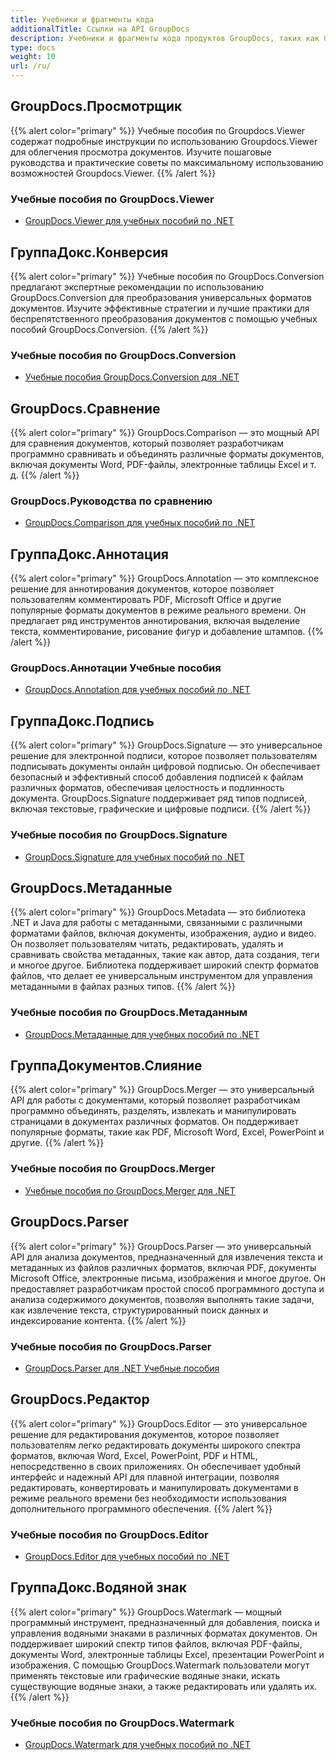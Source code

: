 ```yaml
---
title: Учебники и фрагменты кода
additionalTitle: Ссылки на API GroupDocs
description: Учебники и фрагменты кода продуктов GroupDocs, таких как GroupDocs.Viewer, GroupDocs.Annotation, GroupDocs.Conversion и других продуктов.
type: docs
weight: 10
url: /ru/
---
```


## GroupDocs.Просмотрщик
{{% alert color="primary" %}}
Учебные пособия по Groupdocs.Viewer содержат подробные инструкции по использованию Groupdocs.Viewer для облегчения просмотра документов. Изучите пошаговые руководства и практические советы по максимальному использованию возможностей Groupdocs.Viewer.
{{% /alert %}}

### Учебные пособия по GroupDocs.Viewer
- [GroupDocs.Viewer для учебных пособий по .NET](../viewer/ru/net/)


## ГруппаДокс.Конверсия
{{% alert color="primary" %}}
Учебные пособия по GroupDocs.Conversion предлагают экспертные рекомендации по использованию GroupDocs.Conversion для преобразования универсальных форматов документов. Изучите эффективные стратегии и лучшие практики для беспрепятственного преобразования документов с помощью учебных пособий GroupDocs.Conversion.
{{% /alert %}}

### Учебные пособия по GroupDocs.Conversion
- [Учебные пособия GroupDocs.Conversion для .NET](../conversion/ru/net/)


## GroupDocs.Сравнение
{{% alert color="primary" %}}
GroupDocs.Comparison — это мощный API для сравнения документов, который позволяет разработчикам программно сравнивать и объединять различные форматы документов, включая документы Word, PDF-файлы, электронные таблицы Excel и т. д.
{{% /alert %}}

### GroupDocs.Руководства по сравнению
- [GroupDocs.Comparison для учебных пособий по .NET](../comparison/ru/net/)


## ГруппаДокс.Аннотация
{{% alert color="primary" %}}
GroupDocs.Annotation — это комплексное решение для аннотирования документов, которое позволяет пользователям комментировать PDF, Microsoft Office и другие популярные форматы документов в режиме реального времени. Он предлагает ряд инструментов аннотирования, включая выделение текста, комментирование, рисование фигур и добавление штампов.
{{% /alert %}}

### GroupDocs.Аннотации Учебные пособия
- [GroupDocs.Annotation для учебных пособий по .NET](../annotation/ru/net/)


## ГруппаДокс.Подпись
{{% alert color="primary" %}}
GroupDocs.Signature — это универсальное решение для электронной подписи, которое позволяет пользователям подписывать документы онлайн цифровой подписью. Он обеспечивает безопасный и эффективный способ добавления подписей к файлам различных форматов, обеспечивая целостность и подлинность документа. GroupDocs.Signature поддерживает ряд типов подписей, включая текстовые, графические и цифровые подписи.
{{% /alert %}}

### Учебные пособия по GroupDocs.Signature
- [GroupDocs.Signature для учебных пособий по .NET](../signature/ru/net/)



## GroupDocs.Метаданные
{{% alert color="primary" %}}
GroupDocs.Metadata — это библиотека .NET и Java для работы с метаданными, связанными с различными форматами файлов, включая документы, изображения, аудио и видео. Он позволяет пользователям читать, редактировать, удалять и сравнивать свойства метаданных, такие как автор, дата создания, теги и многое другое. Библиотека поддерживает широкий спектр форматов файлов, что делает ее универсальным инструментом для управления метаданными в файлах разных типов.
{{% /alert %}}

### Учебные пособия по GroupDocs.Метаданным
- [GroupDocs.Метаданные для учебных пособий по .NET](../metadata/ru/net/)



## ГруппаДокументов.Слияние
{{% alert color="primary" %}}
GroupDocs.Merger — это универсальный API для работы с документами, который позволяет разработчикам программно объединять, разделять, извлекать и манипулировать страницами в документах различных форматов. Он поддерживает популярные форматы, такие как PDF, Microsoft Word, Excel, PowerPoint и другие.
{{% /alert %}}

### Учебные пособия по GroupDocs.Merger
- [Учебные пособия по GroupDocs.Merger для .NET](../merger/ru/net/)


## GroupDocs.Parser
{{% alert color="primary" %}}
GroupDocs.Parser — это универсальный API для анализа документов, предназначенный для извлечения текста и метаданных из файлов различных форматов, включая PDF, документы Microsoft Office, электронные письма, изображения и многое другое. Он предоставляет разработчикам простой способ программного доступа и анализа содержимого документов, позволяя выполнять такие задачи, как извлечение текста, структурированный поиск данных и индексирование контента.
{{% /alert %}}

### Учебные пособия по GroupDocs.Parser
- [GroupDocs.Parser для .NET Учебные пособия](../parser/ru/net/)


## GroupDocs.Редактор
{{% alert color="primary" %}}
GroupDocs.Editor — это универсальное решение для редактирования документов, которое позволяет пользователям легко редактировать документы широкого спектра форматов, включая Word, Excel, PowerPoint, PDF и HTML, непосредственно в своих приложениях. Он обеспечивает удобный интерфейс и надежный API для плавной интеграции, позволяя редактировать, конвертировать и манипулировать документами в режиме реального времени без необходимости использования дополнительного программного обеспечения.
{{% /alert %}}

### Учебные пособия по GroupDocs.Editor
- [GroupDocs.Editor для учебных пособий по .NET](../editor/ru/net/)


## ГруппаДокс.Водяной знак
{{% alert color="primary" %}}
GroupDocs.Watermark — мощный программный инструмент, предназначенный для добавления, поиска и управления водяными знаками в различных форматах документов. Он поддерживает широкий спектр типов файлов, включая PDF-файлы, документы Word, электронные таблицы Excel, презентации PowerPoint и изображения. С помощью GroupDocs.Watermark пользователи могут применять текстовые или графические водяные знаки, искать существующие водяные знаки, а также редактировать или удалять их.
{{% /alert %}}

### Учебные пособия по GroupDocs.Watermark
- [GroupDocs.Watermark для учебных пособий по .NET](../watermark/ru/net/)
